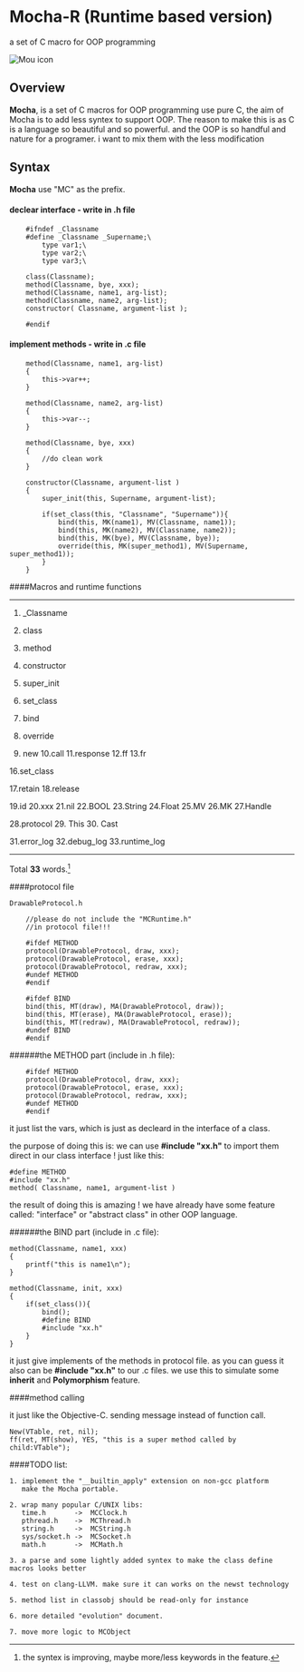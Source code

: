 # Mocha-R (Runtime based version)
a set of C macro for OOP programming

![Mou icon](https://secure.gravatar.com/avatar/63f7c4c0a269ebaf049724a024bf01b4?s=420&d=https://a248.e.akamai.net/assets.github.com%2Fimages%2Fgravatars%2Fgravatar-user-420.png)

## Overview

**Mocha**, is a set of C macros for OOP programming use pure C, the aim of Mocha is to add less syntex to support OOP. The reason to make this is as C is a language so beautiful and so powerful. and the OOP is so handful and nature for a programer. i want to mix them with the less modification

## Syntax
**Mocha** use "MC" as the prefix.
#### declear interface - write in .h file

		#ifndef _Classname
		#define _Classname _Supername;\
			type var1;\
			type var2;\
			type var3;\

		class(Classname);
		method(Classname, bye, xxx);
		method(Classname, name1, arg-list);
		method(Classname, name2, arg-list);
		constructor( Classname, argument-list );

		#endif
	
#### implement methods - write in .c file
		
		method(Classname, name1, arg-list)
		{
			this->var++;
		}
			
		method(Classname, name2, arg-list)
		{
			this->var--;
		}
		
		method(Classname, bye, xxx)
		{
			//do clean work
		}

		constructor(Classname, argument-list )
		{
			super_init(this, Supername, argument-list);

			if(set_class(this, "Classname", "Supername")){
				bind(this, MK(name1), MV(Classname, name1));
				bind(this, MK(name2), MV(Classname, name2));
				bind(this, MK(bye), MV(Classname, bye));
				override(this, MK(super_method1), MV(Supername, super_method1));
			}
		}

####Macros and runtime functions

---

1. _Classname
2. class
3. method
4. constructor

5. super_init
6. set_class
7. bind
8. override

9. new
10.call
11.response
12.ff
13.fr

16.set_class

17.retain
18.release

19.id
20.xxx
21.nil
22.BOOL
23.String
24.Float
25.MV
26.MK
27.Handle

28.protocol
29. This
30. Cast

31.error_log
32.debug_log
33.runtime_log

---

Total **33** words.[^1]

####protocol file

	DrawableProtocol.h

		//please do not include the "MCRuntime.h"
		//in protocol file!!!

		#ifdef METHOD 
		protocol(DrawableProtocol, draw, xxx);
		protocol(DrawableProtocol, erase, xxx);
		protocol(DrawableProtocol, redraw, xxx);
		#undef METHOD
		#endif

		#ifdef BIND
		bind(this, MT(draw), MA(DrawableProtocol, draw));
		bind(this, MT(erase), MA(DrawableProtocol, erase));
		bind(this, MT(redraw), MA(DrawableProtocol, redraw));
		#undef BIND
		#endif

######the METHOD part (include in .h file):

		#ifdef METHOD 
		protocol(DrawableProtocol, draw, xxx);
		protocol(DrawableProtocol, erase, xxx);
		protocol(DrawableProtocol, redraw, xxx);
		#undef METHOD
		#endif

it just list the vars, which is just as decleard in the interface of a class.

the purpose of doing this is: we can use **#include "xx.h"** to import them direct in our class interface ! just like this:

	#define METHOD
	#include "xx.h"
	method( Classname, name1, argument-list )
	
the result of doing this is amazing ! we have already have some feature called: "interface" or "abstract class"
in other OOP language.

######the BIND part (include in .c file):

	
	method(Classname, name1, xxx)
	{
		printf("this is name1\n");
	}

	method(Classname, init, xxx)
	{
		if(set_class()){
			bind();
			#define BIND
			#include "xx.h"
		}
	}

it just give implements of the methods in protocol file. as you can guess it also can be **#include "xx.h"**
to our .c files. we use this to simulate some **inherit** and **Polymorphism** feature.

####method calling

it just like the Objective-C. sending message instead of function call.

	New(VTable, ret, nil);
	ff(ret, MT(show), YES, "this is a super method called by child:VTable");

####TODO list:

	1. implement the "__builtin_apply" extension on non-gcc platform
	   make the Mocha portable.

	2. wrap many popular C/UNIX libs:
	   time.h       ->  MCClock.h
	   pthread.h    ->  MCThread.h
	   string.h     ->  MCString.h
	   sys/socket.h ->  MCSocket.h
	   math.h       ->  MCMath.h

	3. a parse and some lightly added syntex to make the class define macros looks better

	4. test on clang-LLVM. make sure it can works on the newst technology

	5. method list in classobj should be read-only for instance

	6. more detailed "evolution" document.

	7. move more logic to MCObject

[^1]: the syntex is improving, maybe more/less keywords in the feature.

